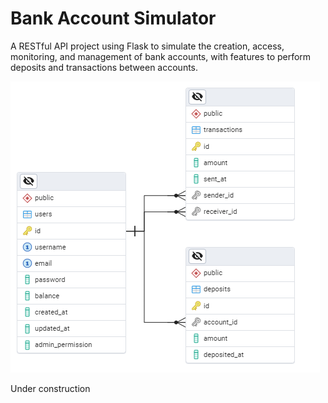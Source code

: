 # Bank Account Simulator

A RESTful API project using Flask to simulate the creation, access, monitoring, and management of bank accounts, with features to perform deposits and transactions between accounts.

![Tabela Entidade-Relacionamento do banco de dados](frontend/src/images/db_EDR.png)


Under construction